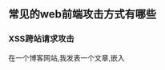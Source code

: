 ## 常见的web前端攻击方式有哪些


### XSS跨站请求攻击

在一个博客网站,我发表一个文章,嵌入<script>脚本
脚本内容: 获取cookir,发送到我的服务器
有人查看这个博客,就可以获取到访问者的cookie


怎么预防

替换特殊字符: <(尖括号)变为 &lt;  
> 变为&gt;


使用工具:npm上面有一个包XSS , filterXSS

### XSRF跨站请求伪造

我向你发送一份邮件,
邮件正文隐藏着 <img  src="xxx.com/pay?id=200"  />


预防
1. 使用post接口
2. 增加验证,例如密码,短信验证码,指纹等